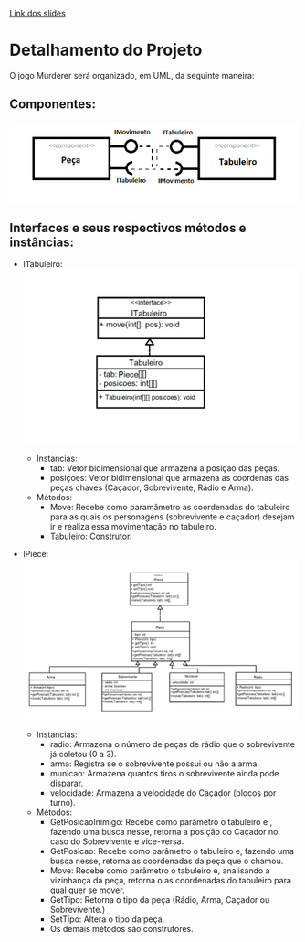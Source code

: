 [Link dos slides](https://docs.google.com/presentation/d/1pCGv_wNoytKBnk53aXQAfj_TzJ8oRLM61EuP9PZzEOQ/edit?ts=5ec3fd09#slide=id.g858dc2d46b_0_18)

# Detalhamento do Projeto
O jogo Murderer será organizado, em UML, da seguinte maneira:

## Componentes:
![](componentes.png)

## Interfaces e seus respectivos métodos e instâncias:
* ITabuleiro:
![](Itabuleiro.jpeg)
  * Instancias: 
     * tab: Vetor bidimensional que armazena a posiçao das peças.
     * posiçoes: Vetor bidimensional que armazena as coordenas das peças chaves (Caçador, Sobrevivente, Rádio e Arma).
  * Métodos:
     * Move: Recebe como paramâmetro as coordenadas do tabuleiro para as quais os personagens (sobrevivente e caçador) desejam ir e realiza essa movimentação no tabuleiro.
     * Tabuleiro: Construtor.
  
* IPiece:
![](IPieces.jpeg)
  * Instancias: 
     * radio: Armazena o número de peças de rádio que o sobrevivente já coletou (0 a 3).
     * arma: Registra se o sobrevivente possui ou não a arma.
     * municao: Armazena quantos tiros o sobrevivente ainda pode disparar.
     * velocidade: Armazena a velocidade do Caçador (blocos por turno).
  * Métodos:
     * GetPosicaoInimigo: Recebe como parâmetro o tabuleiro e , fazendo uma busca nesse, retorna a posição do Caçador no caso do Sobrevivente e vice-versa. 
     * GetPosicao: Recebe como parâmetro o tabuleiro e, fazendo uma busca nesse, retorna as coordenadas da peça que o chamou.
     * Move: Recebe como parâmetro o tabuleiro e, analisando a vizinhança da peça, retorna o as coordenadas do tabuleiro para qual quer se mover.
     * GetTipo: Retorna o tipo da peça (Rádio, Arma, Caçador ou Sobrevivente.)
     * SetTipo: Altera o tipo da peça.
     * Os demais métodos são construtores.
